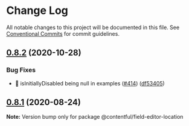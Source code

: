 # Change Log

All notable changes to this project will be documented in this file.
See [Conventional Commits](https://conventionalcommits.org) for commit guidelines.

## [0.8.2](https://github.com/contentful/field-editors/compare/@contentful/field-editor-location@0.8.1...@contentful/field-editor-location@0.8.2) (2020-10-28)


### Bug Fixes

* 🐛 isInitiallyDisabled being null in examples ([#414](https://github.com/contentful/field-editors/issues/414)) ([df53405](https://github.com/contentful/field-editors/commit/df534055cfa64c533725cb5bca392a0a82e54be6))





## [0.8.1](https://github.com/contentful/field-editors/compare/@contentful/field-editor-location@0.8.0...@contentful/field-editor-location@0.8.1) (2020-08-24)

**Note:** Version bump only for package @contentful/field-editor-location
